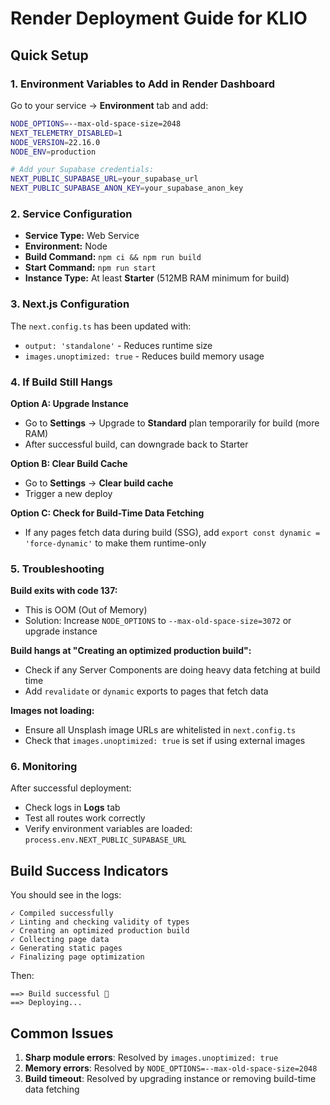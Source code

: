 # Render Deployment Guide for KLIO

## Quick Setup

### 1. Environment Variables to Add in Render Dashboard

Go to your service → **Environment** tab and add:

```bash
NODE_OPTIONS=--max-old-space-size=2048
NEXT_TELEMETRY_DISABLED=1
NODE_VERSION=22.16.0
NODE_ENV=production

# Add your Supabase credentials:
NEXT_PUBLIC_SUPABASE_URL=your_supabase_url
NEXT_PUBLIC_SUPABASE_ANON_KEY=your_supabase_anon_key
```

### 2. Service Configuration

- **Service Type:** Web Service
- **Environment:** Node
- **Build Command:** `npm ci && npm run build`
- **Start Command:** `npm run start`
- **Instance Type:** At least **Starter** (512MB RAM minimum for build)

### 3. Next.js Configuration

The `next.config.ts` has been updated with:
- `output: 'standalone'` - Reduces runtime size
- `images.unoptimized: true` - Reduces build memory usage

### 4. If Build Still Hangs

**Option A: Upgrade Instance**
- Go to **Settings** → Upgrade to **Standard** plan temporarily for build (more RAM)
- After successful build, can downgrade back to Starter

**Option B: Clear Build Cache**
- Go to **Settings** → **Clear build cache**
- Trigger a new deploy

**Option C: Check for Build-Time Data Fetching**
- If any pages fetch data during build (SSG), add `export const dynamic = 'force-dynamic'` to make them runtime-only

### 5. Troubleshooting

**Build exits with code 137:**
- This is OOM (Out of Memory)
- Solution: Increase `NODE_OPTIONS` to `--max-old-space-size=3072` or upgrade instance

**Build hangs at "Creating an optimized production build":**
- Check if any Server Components are doing heavy data fetching at build time
- Add `revalidate` or `dynamic` exports to pages that fetch data

**Images not loading:**
- Ensure all Unsplash image URLs are whitelisted in `next.config.ts`
- Check that `images.unoptimized: true` is set if using external images

### 6. Monitoring

After successful deployment:
- Check logs in **Logs** tab
- Test all routes work correctly
- Verify environment variables are loaded: `process.env.NEXT_PUBLIC_SUPABASE_URL`

## Build Success Indicators

You should see in the logs:
```
✓ Compiled successfully
✓ Linting and checking validity of types
✓ Creating an optimized production build
✓ Collecting page data
✓ Generating static pages
✓ Finalizing page optimization
```

Then:
```
==> Build successful 🎉
==> Deploying...
```

## Common Issues

1. **Sharp module errors**: Resolved by `images.unoptimized: true`
2. **Memory errors**: Resolved by `NODE_OPTIONS=--max-old-space-size=2048`
3. **Build timeout**: Resolved by upgrading instance or removing build-time data fetching
